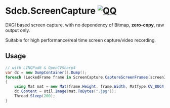 # Sdcb.ScreenCapture [![QQ](https://img.shields.io/badge/QQ_Group-579060605-52B6EF?style=social&logo=tencent-qq&logoColor=000&logoWidth=20)](https://jq.qq.com/?_wv=1027&k=K4fBqpyQ)

DXGI based screen capture, with no dependency of Bitmap, **zero-copy**, raw output only.

Suitable for high performance/real time screen capture/video recording.

## Usage
```csharp
// with LINQPad6 & OpenCVSharp4
var dc = new DumpContainer().Dump();
foreach (LockedFrame frame in ScreenCapture.CaptureScreenFrames(screenId: 0))
{
	using Mat mat = new Mat(frame.Height, frame.Width, MatType.CV_8UC4, frame.DataPointer);
	dc.Content = Util.Image(mat.ToBytes(".jpg"));
	Thread.Sleep(200);
}
```
